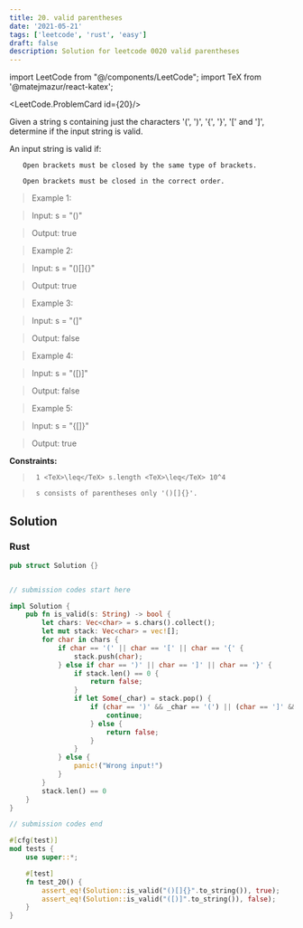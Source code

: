 ```yaml
---
title: 20. valid parentheses
date: '2021-05-21'
tags: ['leetcode', 'rust', 'easy']
draft: false
description: Solution for leetcode 0020 valid parentheses
---
```

import LeetCode from "@/components/LeetCode";
import TeX from '@matejmazur/react-katex';

<LeetCode.ProblemCard id={20}/>
 

  Given a string s containing just the characters '(', ')', '{', '}', '[' and ']', determine if the input string is valid.

  An input string is valid if:

  <ol>

  	Open brackets must be closed by the same type of brackets.

  	Open brackets must be closed in the correct order.

  </ol>

   

 >   Example 1:

  

 >   Input: s <TeX>=</TeX> "()"

 >   Output: true

  

 >   Example 2:

  

 >   Input: s <TeX>=</TeX> "()[]{}"

 >   Output: true

  

 >   Example 3:

  

 >   Input: s <TeX>=</TeX> "(]"

 >   Output: false

  

 >   Example 4:

  

 >   Input: s <TeX>=</TeX> "([)]"

 >   Output: false

  

 >   Example 5:

  

 >   Input: s <TeX>=</TeX> "{[]}"

 >   Output: true

  

   

  **Constraints:**

  

 >   	1 <TeX>\leq</TeX> s.length <TeX>\leq</TeX> 10^4

 >   	s consists of parentheses only '()[]{}'.


## Solution
### Rust
```rust
pub struct Solution {}


// submission codes start here

impl Solution {
    pub fn is_valid(s: String) -> bool {
        let chars: Vec<char> = s.chars().collect();
        let mut stack: Vec<char> = vec![];
        for char in chars {
            if char == '(' || char == '[' || char == '{' {
                stack.push(char);
            } else if char == ')' || char == ']' || char == '}' {
                if stack.len() == 0 {
                    return false;
                }
                if let Some(_char) = stack.pop() {
                    if (char == ')' && _char == '(') || (char == ']' && _char == '[') || (char == '}' && _char == '{')  {
                        continue;
                    } else {
                        return false;
                    }
                }
            } else {
                panic!("Wrong input!")
            }
        }
        stack.len() == 0
    }
}

// submission codes end

#[cfg(test)]
mod tests {
    use super::*;

    #[test]
    fn test_20() {
        assert_eq!(Solution::is_valid("()[]{}".to_string()), true);
        assert_eq!(Solution::is_valid("([)]".to_string()), false);
    }
}

```
